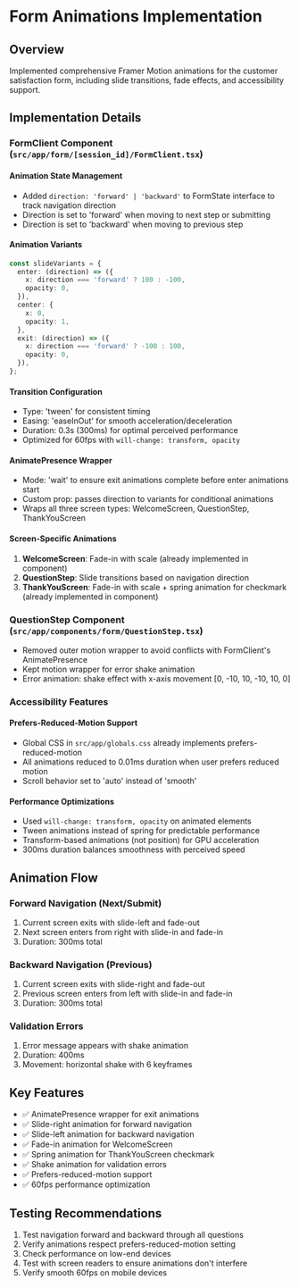 # Form Animations Implementation

## Overview
Implemented comprehensive Framer Motion animations for the customer satisfaction form, including slide transitions, fade effects, and accessibility support.

## Implementation Details

### FormClient Component (`src/app/form/[session_id]/FormClient.tsx`)

#### Animation State Management
- Added `direction: 'forward' | 'backward'` to FormState interface to track navigation direction
- Direction is set to 'forward' when moving to next step or submitting
- Direction is set to 'backward' when moving to previous step

#### Animation Variants
```typescript
const slideVariants = {
  enter: (direction) => ({
    x: direction === 'forward' ? 100 : -100,
    opacity: 0,
  }),
  center: {
    x: 0,
    opacity: 1,
  },
  exit: (direction) => ({
    x: direction === 'forward' ? -100 : 100,
    opacity: 0,
  }),
};
```

#### Transition Configuration
- Type: 'tween' for consistent timing
- Easing: 'easeInOut' for smooth acceleration/deceleration
- Duration: 0.3s (300ms) for optimal perceived performance
- Optimized for 60fps with `will-change: transform, opacity`

#### AnimatePresence Wrapper
- Mode: 'wait' to ensure exit animations complete before enter animations start
- Custom prop: passes direction to variants for conditional animations
- Wraps all three screen types: WelcomeScreen, QuestionStep, ThankYouScreen

#### Screen-Specific Animations
1. **WelcomeScreen**: Fade-in with scale (already implemented in component)
2. **QuestionStep**: Slide transitions based on navigation direction
3. **ThankYouScreen**: Fade-in with scale + spring animation for checkmark (already implemented in component)

### QuestionStep Component (`src/app/components/form/QuestionStep.tsx`)
- Removed outer motion wrapper to avoid conflicts with FormClient's AnimatePresence
- Kept motion wrapper for error shake animation
- Error animation: shake effect with x-axis movement [0, -10, 10, -10, 10, 0]

### Accessibility Features

#### Prefers-Reduced-Motion Support
- Global CSS in `src/app/globals.css` already implements prefers-reduced-motion
- All animations reduced to 0.01ms duration when user prefers reduced motion
- Scroll behavior set to 'auto' instead of 'smooth'

#### Performance Optimizations
- Used `will-change: transform, opacity` on animated elements
- Tween animations instead of spring for predictable performance
- Transform-based animations (not position) for GPU acceleration
- 300ms duration balances smoothness with perceived speed

## Animation Flow

### Forward Navigation (Next/Submit)
1. Current screen exits with slide-left and fade-out
2. Next screen enters from right with slide-in and fade-in
3. Duration: 300ms total

### Backward Navigation (Previous)
1. Current screen exits with slide-right and fade-out
2. Previous screen enters from left with slide-in and fade-in
3. Duration: 300ms total

### Validation Errors
1. Error message appears with shake animation
2. Duration: 400ms
3. Movement: horizontal shake with 6 keyframes

## Key Features
- ✅ AnimatePresence wrapper for exit animations
- ✅ Slide-right animation for forward navigation
- ✅ Slide-left animation for backward navigation
- ✅ Fade-in animation for WelcomeScreen
- ✅ Spring animation for ThankYouScreen checkmark
- ✅ Shake animation for validation errors
- ✅ Prefers-reduced-motion support
- ✅ 60fps performance optimization

## Testing Recommendations
1. Test navigation forward and backward through all questions
2. Verify animations respect prefers-reduced-motion setting
3. Check performance on low-end devices
4. Test with screen readers to ensure animations don't interfere
5. Verify smooth 60fps on mobile devices
